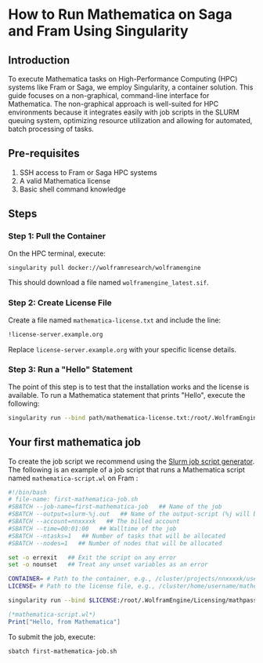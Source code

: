 # How to Run Mathematica on Saga and Fram Using Singularity

## Introduction

To execute Mathematica tasks on High-Performance Computing (HPC) systems like Fram or Saga, we employ Singularity, a container solution. This guide focuses on a non-graphical, command-line interface for Mathematica. The non-graphical approach is well-suited for HPC environments because it integrates easily with job scripts in the SLURM queuing system, optimizing resource utilization and allowing for automated, batch processing of tasks.

## Pre-requisites

1. SSH access to Fram or Saga HPC systems
2. A valid Mathematica license
3. Basic shell command knowledge

## Steps

### Step 1: Pull the Container

On the HPC terminal, execute:

```bash
singularity pull docker://wolframresearch/wolframengine
```
This should download a file named `wolframengine_latest.sif`.


### Step 2: Create License File

Create a file named `mathematica-license.txt` and include the line:

```bash
!license-server.example.org
```

Replace `license-server.example.org` with your specific license details.

### Step 3:  Run a "Hello" Statement

The point of this step is to test that the installation works and the license is available. To run a Mathematica statement that prints "Hello", execute the following:

``` bash
singularity run --bind path/mathematica-license.txt:/root/.WolframEngine/Licensing/mathpass wolframengine_latest.sif wolframscript -code 'Print["Hello"]'
```

## Your first mathematica job

To create the job script we recommend using the [Slurm job script generator](https://open.pages.sigma2.no/job-script-generator/). The following is an example of a job script that runs a Mathematica script named `mathematica-script.wl` on Fram :

```bash
#!/bin/bash
# file-name: first-mathematica-job.sh
#SBATCH --job-name=first-mathematica-job   ## Name of the job
#SBATCH --output=slurm-%j.out   ## Name of the output-script (%j will be replaced with job number)
#SBATCH --account=nnxxxxk   ## The billed account
#SBATCH --time=00:01:00   ## Walltime of the job
#SBATCH --ntasks=1   ## Number of tasks that will be allocated
#SBATCH --nodes=1   ## Number of nodes that will be allocated

set -o errexit   ## Exit the script on any error
set -o nounset   ## Treat any unset variables as an error

CONTAINER= # Path to the container, e.g., /cluster/projects/nnxxxxk/username/containers/wolframengine_latest.sif
LICENSE= # Path to the license file, e.g., /cluster/home/username/mathematica-license.txt

singularity run --bind $LICENSE:/root/.WolframEngine/Licensing/mathpass $CONTAINER wolframscript -file mathematica-script.wl
```

```mathematica
(*mathematica-script.wl*)
Print["Hello, from Mathematica"]
```
To submit the job, execute:

```bash
sbatch first-mathematica-job.sh
```
